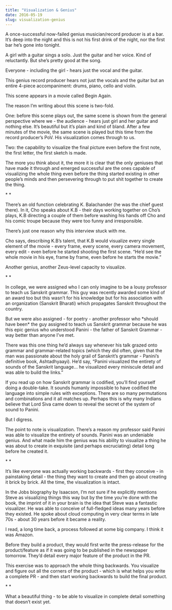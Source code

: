 ```yaml
---
title: "Visualization & Genius"
date: 2016-05-19
slug: visualization-genius
---
```

A once-successful now-failed genius musician/record producer is at a bar. It’s deep into the night and this is not his first drink of the night, nor the first bar he’s gone into tonight.

A girl with a guitar sings a solo. Just the guitar and her voice. Kind of reluctantly. But she’s pretty good at the song.

Everyone - including the girl - hears just the vocal and the guitar.

This genius record producer hears not just the vocals and the guitar but an entire 4-piece accompaniment: drums, piano, cello and violin.

This scene appears in a movie called Begin Again.

The reason I’m writing about this scene is two-fold.

One: before this scene plays out, the same scene is shown from the general perspective where we - the audience - hears just girl and her guitar and nothing else. It’s beautiful but it’s plain and kind of bland. After a few minutes of the movie, the same scene is played but this time from the record producer’s PoV. His visualization comes through to us.

Two: the capability to visualize the final picture even before the first note, the first letter, the first sketch is made.

The more you think about it, the more it is clear that the only geniuses that have made it through and emerged successful are the ones capable of visualizing the whole thing even before the thing started existing in other people’s minds and then persevering through to put shit together to create the thing.

\* \*

There’s an old function celebrating K. Balachander (he was the chief guest there). In it, Cho speaks about K.B - their days working together on Cho’s plays, K.B directing a couple of them before washing his hands off Cho and his comic troupe because they were too funny and irresponsible.

There’s just one reason why this interview stuck with me.

Cho says, describing K.B’s talent, that K.B would visualize every single element of the movie - every frame, every scene, every camera movement, every edit - even before he started shooting the first scene. “He’d see the whole movie in his eye, frame by frame, even before he starts the movie.”

Another genius, another Zeus-level capacity to visualize.

\* \*

In college, we were assigned who I can only imagine to be a lousy professor to teach us Sanskrit grammar. This guy was recently awarded some kind of an award too but this wasn’t for his knowledge but for his association with an organization (Sanskrit Bharati) which propagates Sanskrit throughout the country.

But we were also assigned - for poetry - another professor who \*should have been\* the guy assigned to teach us Sanskrit grammar because he was this epic genius who understood Panini - the father of Sanskrit Grammar - way better than anyone I’ve met.

There was this one thing he’d always say whenever his talk grazed onto grammar and grammar-related topics (which they did often, given that the man was passionate about the holy grail of Sanskrit’s grammar - Panini’s definitive book, Ashtadhyaayi). He’d say, “Panini visualized the entirety of sounds of the Sanskrit language… he visualized every miniscule detail and was able to build the links.”

If you read up on how Sanskrit grammar is codified, you’ll find yourself doing a double-take. It sounds humanly impossible to have codified the language into simple rules with exceptions. There are so many permutations and combinations and it all matches up. Perhaps this is why many Indians believe that Lord Siva came down to reveal the secret of the system of sound to Panini.

But I digress.

The point to note is visualization. There’s a reason my professor said Panini was able to visualize the entirety of sounds. Panini was an undeniable genius. And what made him the genius was his ability to visualize a thing he was about to create in exquisite (and perhaps excruciating) detail long before he created it.

\* \*

It’s like everyone was actually working backwards - first they conceive - in painstaking detail - the thing they want to create and then go about creating it brick by brick. All the time, the visualization is intact.

In the Jobs biography by Isaacson, I’m not sure if he explicitly mentions Steve as visualizing things this way but by the time you’re done with the book, the imprint of it in your brain is the idea that Steve was a fantastic visualizer. He was able to conceive of full-fledged ideas many years before they existed. He spoke about cloud computing in very clear terms in late 70s - about 30 years before it became a reality.

I read, a long time back, a process followed at some big company. I think it was Amazon.

Before they build a product, they would first write the press-release for the product/feature as if it was going to be published in the newspaper tomorrow. They’d detail every major feature of the product in the PR.

This exercise was to approach the whole thing backwards. You visualize and figure out all the corners of the product - which is what helps you write a complete PR - and then start working backwards to build the final product.

\* \*

What a beautiful thing - to be able to visualize in complete detail something that doesn’t exist yet.